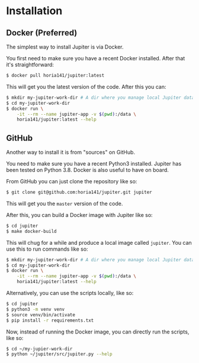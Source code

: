 # Installation

## Docker (Preferred)

The simplest way to install Jupiter is via Docker.

You first need to make sure you have a recent Docker installed. After that it's straightforward:

```bash
$ docker pull horia141/jupiter:latest
```

This will get you the latest version of the code. After this you can:

```bash
$ mkdir my-jupiter-work-dir # A dir where you manage local Jupiter data.
$ cd my-jupiter-work-dir
$ docker run \
    -it --rm --name jupiter-app -v $(pwd):/data \
    horia141/jupiter:latest --help
```

## GitHub

Another way to install it is from "sources" on GitHub.

You need to make sure you have a recent Python3 installed. Jupiter has been tested on Python 3.8. Docker is also
useful to have on board.

From GitHub you can just clone the repository like so:

```bash
$ git clone git@github.com:horia141/jupiter.git jupiter
```

This will get you the `master` version of the code.

After this, you can build a Docker image with Jupiter like so:

```bash
$ cd jupiter
$ make docker-build
```

This will chug for a while and produce a local image called `jupiter`. You can use this to run commands like so:

```bash
$ mkdir my-jupiter-work-dir # A dir where you manage local Jupiter data.
$ cd my-jupiter-work-dir
$ docker run \
    -it --rm --name jupiter-app -v $(pwd):/data \
    horia141/jupiter:latest --help
```

Alternatively, you can use the scripts locally, like so:

```bash
$ cd jupiter
$ python3 -m venv venv
$ source venv/bin/activate
$ pip install -r requirements.txt
```

Now, instead of running the Docker image, you can directly run the scripts, like so:

```bash
$ cd ~/my-jupier-work-dir
$ python ~/jupiter/src/jupiter.py --help
```
